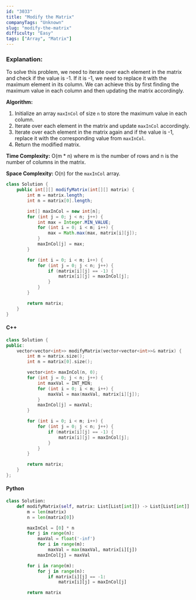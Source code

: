```yaml
---
id: "3033"
title: "Modify the Matrix"
companyTags: "Unknown"
slug: "modify-the-matrix"
difficulty: "Easy"
tags: ["Array", "Matrix"]
---
```


### Explanation:
To solve this problem, we need to iterate over each element in the matrix and check if the value is -1. If it is -1, we need to replace it with the maximum element in its column. We can achieve this by first finding the maximum value in each column and then updating the matrix accordingly.

**Algorithm:**
1. Initialize an array `maxInCol` of size `n` to store the maximum value in each column.
2. Iterate over each element in the matrix and update `maxInCol` accordingly.
3. Iterate over each element in the matrix again and if the value is -1, replace it with the corresponding value from `maxInCol`.
4. Return the modified matrix.

**Time Complexity:** O(m * n) where m is the number of rows and n is the number of columns in the matrix.

**Space Complexity:** O(n) for the `maxInCol` array.

```java
class Solution {
    public int[][] modifyMatrix(int[][] matrix) {
        int m = matrix.length;
        int n = matrix[0].length;

        int[] maxInCol = new int[n];
        for (int j = 0; j < n; j++) {
            int max = Integer.MIN_VALUE;
            for (int i = 0; i < m; i++) {
                max = Math.max(max, matrix[i][j]);
            }
            maxInCol[j] = max;
        }

        for (int i = 0; i < m; i++) {
            for (int j = 0; j < n; j++) {
                if (matrix[i][j] == -1) {
                    matrix[i][j] = maxInCol[j];
                }
            }
        }

        return matrix;
    }
}
```

#### C++
```cpp
class Solution {
public:
    vector<vector<int>> modifyMatrix(vector<vector<int>>& matrix) {
        int m = matrix.size();
        int n = matrix[0].size();

        vector<int> maxInCol(n, 0);
        for (int j = 0; j < n; j++) {
            int maxVal = INT_MIN;
            for (int i = 0; i < m; i++) {
                maxVal = max(maxVal, matrix[i][j]);
            }
            maxInCol[j] = maxVal;
        }

        for (int i = 0; i < m; i++) {
            for (int j = 0; j < n; j++) {
                if (matrix[i][j] == -1) {
                    matrix[i][j] = maxInCol[j];
                }
            }
        }

        return matrix;
    }
};
```

#### Python
```python
class Solution:
    def modifyMatrix(self, matrix: List[List[int]]) -> List[List[int]]:
        m = len(matrix)
        n = len(matrix[0])

        maxInCol = [0] * n
        for j in range(n):
            maxVal = float('-inf')
            for i in range(m):
                maxVal = max(maxVal, matrix[i][j])
            maxInCol[j] = maxVal

        for i in range(m):
            for j in range(n):
                if matrix[i][j] == -1:
                    matrix[i][j] = maxInCol[j]

        return matrix
```
